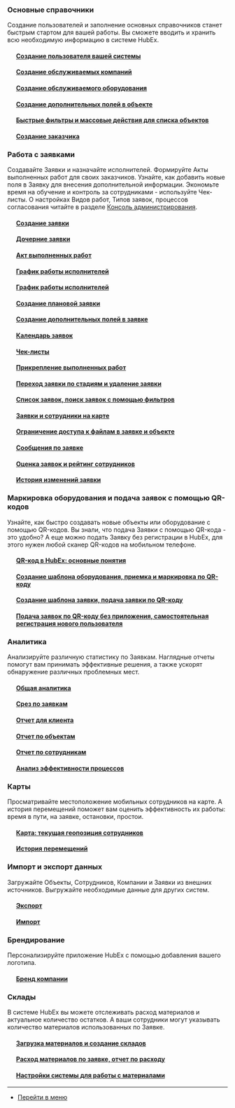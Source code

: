 <script type="text/javascript">
    (function (m, e, t, r, i, k, a) {
        m[i] = m[i] || function () {
            (m[i].a = m[i].a || []).push(arguments)
        };
        m[i].l = 1 * new Date();
        k = e.createElement(t), a = e.getElementsByTagName(t)[0], k.async = 1, k.src = r, a.parentNode.insertBefore(k, a)
    })
    (window, document, "script", "https://mc.yandex.ru/metrika/tag.js", "ym");
    ym('{{ site.yandex_metric }}', "init", {
        id: '{{ site.yandex_metric }}',
        clickmap: true,
        trackLinks: true,
        accurateTrackBounce: true,
        webvisor: true
    });
</script>
<noscript>
    <div><img src="https://mc.yandex.ru/watch/'{{ site.yandex_metric }}'" style="position:absolute; left:-9999px;"
              alt=""/></div>
</noscript>
<!-- /Yandex.Metrika counter -->
<link rel="stylesheet" type="text/css" href="/assets/css/styles.css">

<!--Для успешного начала работы выполните следующие шаги:-->
### Основные справочники
Создание пользователей и заполнение основных справочников станет быстрым стартом для вашей работы. Вы сможете вводить и хранить всю необходимую информацию в системе HubEx.

<h4 style="padding-left: 20px;"><a href="/docs/FAQ/RU/user/CreatingUser.html">Создание пользователя вашей системы</a></h4>

<h4 style="padding-left: 20px;">
    <a href="/docs/FAQ/RU/user/CreatingCompany.html">Создание обслуживаемых компаний</a>
</h4>
<h4 style="padding-left: 20px;">
    <a href="/docs/FAQ/RU/user/CreatingObjects.html">Создание обслуживаемого оборудования</a>
</h4>
<h4 style="padding-left: 20px;">
    <a href="/docs/FAQ/RU/user/AdditionalFieldsObject.html">Создание дополнительных полей в объекте</a>
</h4>
<h4 style="padding-left: 20px;">
    <a href="/docs/FAQ/RU/user/GroupActions.html">Быстрые фильтры и массовые действия для списка объектов</a>
</h4>
<h4 style="padding-left: 20px;">
    <a href="/docs/FAQ/RU/user/CreatingCustomer.html">Создание заказчика</a>
</h4>


### Работа с заявками
Создавайте Заявки и назначайте исполнителей. Формируйте Акты выполненных работ для своих заказчиков. Узнайте, как добавить новые поля в Заявку для внесения дополнительной информации. Экономьте время на обучение и контроль за сотрудниками - используйте Чек-листы. О настройках Видов работ, Типов заявок, процессов согласования читайте в разделе <a href="https://wiki.hubex.ru/index_admin.html">Консоль администрирования</a>.
<h4 style="padding-left: 20px;">
    <a href="/docs/FAQ/RU/user/CreatingTicket.html">Создание заявки</a></h4>
<h4 style="padding-left: 20px;">
    <a href="/docs/FAQ/RU/user/ChildTicket.html">Дочерние заявки</a></h4>
<h4 style="padding-left: 20px;">
    <a href="/docs/FAQ/RU/user/ActOFAcceptance.html">Акт выполненных работ</a></h4>
<h4 style="padding-left: 20px;">
    <a href="/docs/FAQ/RU/user/Schedule.html">График работы исполнителей</a></h4>
    <h4 style="padding-left: 20px;">
    <a href="/docs/FAQ/RU/user/Schedule.html">График работы исполнителей</a></h4>
<h4 style="padding-left: 20px;">
    <a href="/docs/FAQ/RU/user/PlannedTickets.html">Создание плановой заявки</a></h4>
<h4 style="padding-left: 20px;">
    <a href="/docs/FAQ/RU/user/AdditionalFields.html">Создание дополнительных полей в заявке</a></h4>

<h4 style="padding-left: 20px;">
    <a href="/docs/FAQ/RU/user/Calendar.html">Календарь заявок</a></h4>
<h4 style="padding-left: 20px;">
    <a href="/docs/FAQ/RU/user/Checklists.html">Чек-листы</a></h4>
<h4 style="padding-left: 20px;">
    <a href="/docs/FAQ/RU/user/AttachingFiles.html">Прикрепление выполненных работ</a></h4>
<h4 style="padding-left: 20px;">
    <a href="/docs/FAQ/RU/user/ChangingStatus.html">Переход заявки по стадиям и удаление заявки</a></h4>

<h4 style="padding-left: 20px;">
    <a href="/docs/FAQ/RU/user/Filters.html">Список заявок, поиск заявок с помощью фильтров</a></h4>

<h4 style="padding-left: 20px;">
    <a href="/docs/FAQ/RU/user/TicketsOnMap.html">Заявки и сотрудники на карте</a></h4>

<h4 style="padding-left: 20px;">
    <a href="/docs/FAQ/RU/user/ViewRestriction.html">Ограничение доступа к файлам в заявке и объекте</a></h4>
<h4 style="padding-left: 20px;">
    <a href="/docs/FAQ/RU/user/Messages.html">Сообщения по заявке</a></h4>

<h4 style="padding-left: 20px;">
    <a href="/docs/FAQ/RU/user/Rating.html">Оценка заявок и рейтинг сотрудников</a></h4>
<h4 style="padding-left: 20px;">
    <a href="/docs/FAQ/RU/user/HistoryOfChanges.html">История изменений заявки</a></h4>

### Маркировка оборудования и подача заявок с помощью QR-кодов
Узнайте, как быстро создавать новые объекты или оборудование с помощью QR-кодов. Вы знали, что подача Заявки с помощью QR-кода - это удобно? А еще можно подать Заявку без регистрации в HubEx, для этого нужен любой сканер QR-кодов на мобильном телефоне.

<h4 style="padding-left: 20px;">
    <a href="/docs/FAQ/RU/user/QRcodeMain.html">QR-код в HubEx: основные понятия</a>
</h4>

<h4 style="padding-left: 20px;">
    <a href="/docs/FAQ/RU/user/CreatingObjTemplates.html">Создание шаблона оборудования, приемка и маркировка по QR-коду</a>
</h4>

<h4 style="padding-left: 20px;">
    <a href="/docs/FAQ/RU/user/CreatingTaskTemplates.html">Создание шаблона заявки, подача заявки по QR-коду</a>
</h4>
<h4 style="padding-left: 20px;">
    <a href="/docs/FAQ/RU/user/SelfRegister.html">Подача заявок по QR-коду без приложения, самостоятельная регистрация нового пользователя</a>
</h4>

### Аналитика
Анализируйте различную статистику по Заявкам. Наглядные отчеты помогут вам принимать эффективные решения, а также ускорят обнаружение различных проблемных мест.
<h4 style="padding-left: 20px;">
    <a href="/docs/FAQ/RU/user/GeneralAnalitics.html">Общая аналитика</a>
</h4>
<h4 style="padding-left: 20px;">
    <a href="/docs/FAQ/RU/user/TicketsReport.html">Срез по заявкам</a>
</h4>
<h4 style="padding-left: 20px;">
    <a href="/docs/FAQ/RU/user/ClientsAnalitics.html">Отчет для клиента</a> <span class="new-badge" title="02.06.2021"></span>
</h4>

<h4 style="padding-left: 20px;">
    <a href="/docs/FAQ/RU/user/ObjectsAnalitics.html">Отчет по объектам</a> <span class="new-badge" title="07.07.2021"></span>
</h4>

<h4 style="padding-left: 20px;">
    <a href="/docs/FAQ/RU/user/EngineersAnalytics.html">Отчет по сотрудникам</a> <span class="new-badge" title="02.06.2021"></span>
</h4>

<h4 style="padding-left: 20px;">
    <a href="/docs/FAQ/RU/user/ProcessEfficiency.html">Анализ эффективности процессов</a> <span class="new-badge" title="22.12.2021"></span>
</h4>

<!--
### Печатные формы
<h4 style="padding-left: 20px;">
    <a href="/docs/FAQ/RU/user/GeoPosition.html">Печатная форма "Счет на оплату"</a>
</h4>
<h4 style="padding-left: 20px;">
    <a href="/docs/FAQ/RU/user/Geotracking.html">Печатная форма "Акт"</a>
</h4>
<h4 style="padding-left: 20px;">
    <a href="/docs/FAQ/RU/user/Geotracking.html">Печатная форма "Сервисный акт"</a>
</h4>
-->


### Карты
Просматривайте местоположение мобильных сотрудников на карте. А история перемещений поможет вам оценить эффективность их работы: время в пути, на заявке, остановки, простои.
<h4 style="padding-left: 20px;">
    <a href="/docs/FAQ/RU/user/GeoPosition.html">Карта: текущая геопозиция сотрудников</a>
</h4>
<h4 style="padding-left: 20px;">
    <a href="/docs/FAQ/RU/user/Geotracking.html">История перемещений</a>
</h4>
<!--<h4 style="padding-left: 20px;">
    <a href="">Карта</a>
</h4>
<h4 style="padding-left: 20px;">
    <a href="">История перемещений</a>
</h4>-->


<!--
#### [Аналитика](docs/FAQ/RU/user/Analytics.md)-->

### Импорт и экспорт данных
Загружайте Объекты, Сотрудников, Компании и Заявки из внешних источников. Выгружайте необходимые данные для других систем.
<h4 style="padding-left: 20px;">
    <a href="/docs/FAQ/RU/user/Export.html">Экспорт</a>
</h4>
<h4 style="padding-left: 20px;">
    <a href="/docs/FAQ/RU/user/Import.html">Импорт</a>
</h4>

<!--
#### [Импорт](docs/FAQ/RU/user/Import.md)-->

### Брендирование
Персонализируйте приложение HubEx с помощью добавления вашего логотипа.
<h4 style="padding-left: 20px;">
    <a href="/docs/FAQ/RU/user/Branding.html">Бренд компании</a>
</h4>

<!--
#### [Брендирование](docs/FAQ/RU/user/Branding.md)-->

### Склады
В системе HubEx вы можете отслеживать расход материалов и актуальное количество остатков. А ваши сотрудники могут указывать количество материалов использованных по Заявке.
<h4 style="padding-left: 20px;">
    <a href="/docs/FAQ/RU/user/Materials.html">Загрузка материалов и создание складов</a>
</h4>
<h4 style="padding-left: 20px;">
    <a href="/docs/FAQ/RU/user/Withdrawals.html">Расход материалов по заявке, отчет по
        расходу</a>
</h4>
<!--<h4 style="padding-left: 20px;">
    <a href="/docs/FAQ/RU/user/TicketWithMaterials.html">Подача заявки с указанием рекомендованных материалов</a>
</h4>-->
<h4 style="padding-left: 20px;">
    <a href="/docs/FAQ/RU/user/SettingsWithMaterials.html">Настройки системы для работы с материалами</a>
</h4>

____
- [Перейти в меню](http://wiki.hubex.ru)
